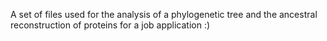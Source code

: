 
A set of files used for the analysis of a phylogenetic tree and the ancestral reconstruction of proteins for a job application :) 

